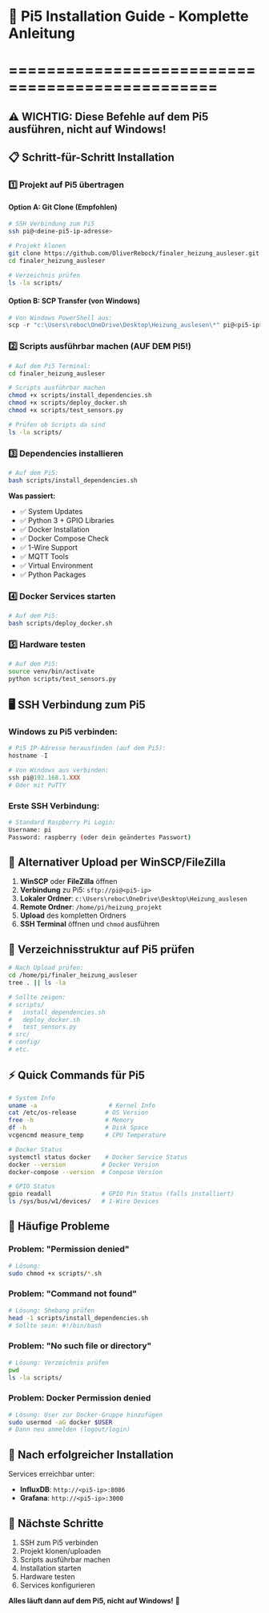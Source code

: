 # 🚀 Pi5 Installation Guide - Komplette Anleitung
# ================================================

## ⚠️ WICHTIG: Diese Befehle auf dem Pi5 ausführen, nicht auf Windows!

## 📋 Schritt-für-Schritt Installation

### 1️⃣ **Projekt auf Pi5 übertragen**

#### Option A: Git Clone (Empfohlen)
```bash
# SSH Verbindung zum Pi5
ssh pi@<deine-pi5-ip-adresse>

# Projekt klonen
git clone https://github.com/OliverRebock/finaler_heizung_ausleser.git
cd finaler_heizung_ausleser

# Verzeichnis prüfen
ls -la scripts/
```

#### Option B: SCP Transfer (von Windows)
```powershell
# Von Windows PowerShell aus:
scp -r "c:\Users\reboc\OneDrive\Desktop\Heizung_auslesen\*" pi@<pi5-ip>:/home/pi/heizung_projekt/
```

### 2️⃣ **Scripts ausführbar machen (AUF DEM PI5!)**
```bash
# Auf dem Pi5 Terminal:
cd finaler_heizung_ausleser

# Scripts ausführbar machen
chmod +x scripts/install_dependencies.sh
chmod +x scripts/deploy_docker.sh
chmod +x scripts/test_sensors.py

# Prüfen ob Scripts da sind
ls -la scripts/
```

### 3️⃣ **Dependencies installieren**
```bash
# Auf dem Pi5:
bash scripts/install_dependencies.sh
```

**Was passiert:**
- ✅ System Updates
- ✅ Python 3 + GPIO Libraries  
- ✅ Docker Installation
- ✅ Docker Compose Check
- ✅ 1-Wire Support
- ✅ MQTT Tools
- ✅ Virtual Environment
- ✅ Python Packages

### 4️⃣ **Docker Services starten**
```bash
# Auf dem Pi5:
bash scripts/deploy_docker.sh
```

### 5️⃣ **Hardware testen**
```bash
# Auf dem Pi5:
source venv/bin/activate
python scripts/test_sensors.py
```

## 🖥️ **SSH Verbindung zum Pi5**

### Windows zu Pi5 verbinden:
```powershell
# Pi5 IP-Adresse herausfinden (auf dem Pi5):
hostname -I

# Von Windows aus verbinden:
ssh pi@192.168.1.XXX
# Oder mit PuTTY
```

### Erste SSH Verbindung:
```bash
# Standard Raspberry Pi Login:
Username: pi
Password: raspberry (oder dein geändertes Passwort)
```

## 🔧 **Alternativer Upload per WinSCP/FileZilla**

1. **WinSCP** oder **FileZilla** öffnen
2. **Verbindung** zu Pi5: `sftp://pi@<pi5-ip>`
3. **Lokaler Ordner**: `c:\Users\reboc\OneDrive\Desktop\Heizung_auslesen`
4. **Remote Ordner**: `/home/pi/heizung_projekt`
5. **Upload** des kompletten Ordners
6. **SSH Terminal** öffnen und `chmod` ausführen

## 📁 **Verzeichnisstruktur auf Pi5 prüfen**

```bash
# Nach Upload prüfen:
cd /home/pi/finaler_heizung_ausleser
tree . || ls -la

# Sollte zeigen:
# scripts/
#   install_dependencies.sh
#   deploy_docker.sh
#   test_sensors.py
# src/
# config/
# etc.
```

## ⚡ **Quick Commands für Pi5**

```bash
# System Info
uname -a                    # Kernel Info
cat /etc/os-release        # OS Version
free -h                    # Memory
df -h                      # Disk Space
vcgencmd measure_temp      # CPU Temperature

# Docker Status
systemctl status docker    # Docker Service Status
docker --version          # Docker Version
docker-compose --version  # Compose Version

# GPIO Status
gpio readall              # GPIO Pin Status (falls installiert)
ls /sys/bus/w1/devices/   # 1-Wire Devices
```

## 🚨 **Häufige Probleme**

### Problem: "Permission denied"
```bash
# Lösung:
sudo chmod +x scripts/*.sh
```

### Problem: "Command not found"
```bash
# Lösung: Shebang prüfen
head -1 scripts/install_dependencies.sh
# Sollte sein: #!/bin/bash
```

### Problem: "No such file or directory"
```bash
# Lösung: Verzeichnis prüfen
pwd
ls -la scripts/
```

### Problem: Docker Permission denied
```bash
# Lösung: User zur Docker-Gruppe hinzufügen
sudo usermod -aG docker $USER
# Dann neu anmelden (logout/login)
```

## 📱 **Nach erfolgreicher Installation**

Services erreichbar unter:
- **InfluxDB**: `http://<pi5-ip>:8086`
- **Grafana**: `http://<pi5-ip>:3000`

## 🎯 **Nächste Schritte**

1. SSH zum Pi5 verbinden
2. Projekt klonen/uploaden  
3. Scripts ausführbar machen
4. Installation starten
5. Hardware testen
6. Services konfigurieren

**Alles läuft dann auf dem Pi5, nicht auf Windows!** 🚀
